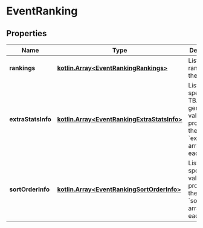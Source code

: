 
# EventRanking

## Properties

| Name               | Type                                                                                | Description                                                                                       | Notes      |
| ------------------ | ----------------------------------------------------------------------------------- | ------------------------------------------------------------------------------------------------- | ---------- |
| **rankings**       | [**kotlin.Array&lt;EventRankingRankings&gt;**](EventRankingRankings.md)             | List of rankings at the event.                                                                    |
| **extraStatsInfo** | [**kotlin.Array&lt;EventRankingExtraStatsInfo&gt;**](EventRankingExtraStatsInfo.md) | List of special TBA-generated values provided in the &#x60;extra_stats&#x60; array for each item. | [optional] |
| **sortOrderInfo**  | [**kotlin.Array&lt;EventRankingSortOrderInfo&gt;**](EventRankingSortOrderInfo.md)   | List of year-specific values provided in the &#x60;sort_orders&#x60; array for each team.         |
